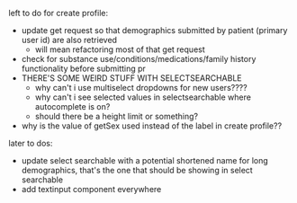 left to do for create profile:
- update get request so that demographics submitted by patient (primary user id) are also retrieved
    - will mean refactoring most of that get request
- check for substance use/conditions/medications/family history functionality before submitting pr
- THERE'S SOME WEIRD STUFF WITH SELECTSEARCHABLE
    - why can't i use multiselect dropdowns for new users????
    - why can't i see selected values in selectsearchable where autocomplete is on?
    - should there be a height limit or something?
- why is the value of getSex used instead of the label in create profile??


later to dos:
- update select searchable with a potential shortened name for long demographics, that's the one that should be showing in select searchable
- add textinput component everywhere